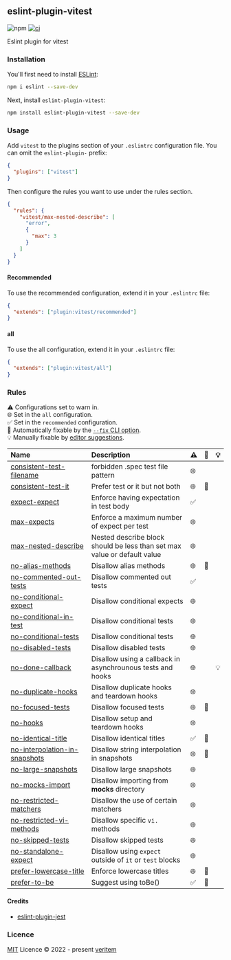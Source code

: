 ## eslint-plugin-vitest

![npm](https://img.shields.io/npm/v/eslint-plugin-vitest)
[![ci](https://github.com/veritem/eslint-plugin-vitest/actions/workflows/ci.yml/badge.svg?branch=main)](https://github.com/veritem/eslint-plugin-vitest/actions/workflows/ci.yml)

Eslint plugin for vitest

### Installation

You'll first need to install [ESLint](https://eslint.org/):

```sh
npm i eslint --save-dev
```

Next, install `eslint-plugin-vitest`:

```sh
npm install eslint-plugin-vitest --save-dev
```

### Usage

Add `vitest` to the plugins section of your `.eslintrc` configuration file. You can omit the `eslint-plugin-` prefix:

```json
{
  "plugins": ["vitest"]
}
```

Then configure the rules you want to use under the rules section.

```json
{
  "rules": {
    "vitest/max-nested-describe": [
      "error",
      {
        "max": 3
      }
    ]
  }
}
```

#### Recommended

To use the recommended configuration, extend it in your `.eslintrc` file:

```json
{
  "extends": ["plugin:vitest/recommended"]
}
```

#### all

To use the all configuration, extend it in your `.eslintrc` file:

```json
{
  "extends": ["plugin:vitest/all"]
}
```

### Rules

<!-- begin auto-generated rules list -->

⚠️ Configurations set to warn in.\
🌐 Set in the `all` configuration.\
✅ Set in the `recommended` configuration.\
🔧 Automatically fixable by the [`--fix` CLI option](https://eslint.org/docs/user-guide/command-line-interface#--fix).\
💡 Manually fixable by [editor suggestions](https://eslint.org/docs/developer-guide/working-with-rules#providing-suggestions).

| Name                                                                         | Description                                                              | ⚠️ | 🔧 | 💡 |
| :--------------------------------------------------------------------------- | :----------------------------------------------------------------------- | :- | :- | :- |
| [consistent-test-filename](docs/rules/consistent-test-filename.md)           | forbidden .spec test file pattern                                        | 🌐 |    |    |
| [consistent-test-it](docs/rules/consistent-test-it.md)                       | Prefer test or it but not both                                           | 🌐 | 🔧 |    |
| [expect-expect](docs/rules/expect-expect.md)                                 | Enforce having expectation in test body                                  | ✅  |    |    |
| [max-expects](docs/rules/max-expects.md)                                     | Enforce a maximum number of expect per test                              | 🌐 |    |    |
| [max-nested-describe](docs/rules/max-nested-describe.md)                     | Nested describe block should be less than set max value or default value | 🌐 |    |    |
| [no-alias-methods](docs/rules/no-alias-methods.md)                           | Disallow alias methods                                                   | 🌐 | 🔧 |    |
| [no-commented-out-tests](docs/rules/no-commented-out-tests.md)               | Disallow commented out tests                                             | ✅  |    |    |
| [no-conditional-expect](docs/rules/no-conditional-expect.md)                 | Disallow conditional expects                                             | 🌐 |    |    |
| [no-conditional-in-test](docs/rules/no-conditional-in-test.md)               | Disallow conditional tests                                               | 🌐 |    |    |
| [no-conditional-tests](docs/rules/no-conditional-tests.md)                   | Disallow conditional tests                                               | 🌐 |    |    |
| [no-disabled-tests](docs/rules/no-disabled-tests.md)                         | Disallow disabled tests                                                  | 🌐 |    |    |
| [no-done-callback](docs/rules/no-done-callback.md)                           | Disallow using a callback in asynchrounous tests and hooks               | 🌐 |    | 💡 |
| [no-duplicate-hooks](docs/rules/no-duplicate-hooks.md)                       | Disallow duplicate hooks and teardown hooks                              | 🌐 |    |    |
| [no-focused-tests](docs/rules/no-focused-tests.md)                           | Disallow focused tests                                                   | 🌐 | 🔧 |    |
| [no-hooks](docs/rules/no-hooks.md)                                           | Disallow setup and teardown hooks                                        | 🌐 |    |    |
| [no-identical-title](docs/rules/no-identical-title.md)                       | Disallow identical titles                                                | ✅  | 🔧 |    |
| [no-interpolation-in-snapshots](docs/rules/no-interpolation-in-snapshots.md) | Disallow string interpolation in snapshots                               | 🌐 | 🔧 |    |
| [no-large-snapshots](docs/rules/no-large-snapshots.md)                       | Disallow large snapshots                                                 | 🌐 |    |    |
| [no-mocks-import](docs/rules/no-mocks-import.md)                             | Disallow importing from __mocks__ directory                              | 🌐 |    |    |
| [no-restricted-matchers](docs/rules/no-restricted-matchers.md)               | Disallow the use of certain matchers                                     | 🌐 |    |    |
| [no-restricted-vi-methods](docs/rules/no-restricted-vi-methods.md)           | Disallow specific `vi.` methods                                          | 🌐 |    |    |
| [no-skipped-tests](docs/rules/no-skipped-tests.md)                           | Disallow skipped tests                                                   | 🌐 |    |    |
| [no-standalone-expect](docs/rules/no-standalone-expect.md)                   | Disallow using `expect` outside of `it` or `test` blocks                 | 🌐 |    |    |
| [prefer-lowercase-title](docs/rules/prefer-lowercase-title.md)               | Enforce lowercase titles                                                 | 🌐 | 🔧 |    |
| [prefer-to-be](docs/rules/prefer-to-be.md)                                   | Suggest using toBe()                                                     | ✅  | 🔧 |    |

<!-- end auto-generated rules list -->

#### Credits

- [eslint-plugin-jest](https://github.com/jest-community/eslint-plugin-jest)

### Licence

[MIT](https://github.com/veritem/eslint-plugin-vitest/blob/main/LICENSE) Licence &copy; 2022 - present [veritem](https://github.com/veritem)
